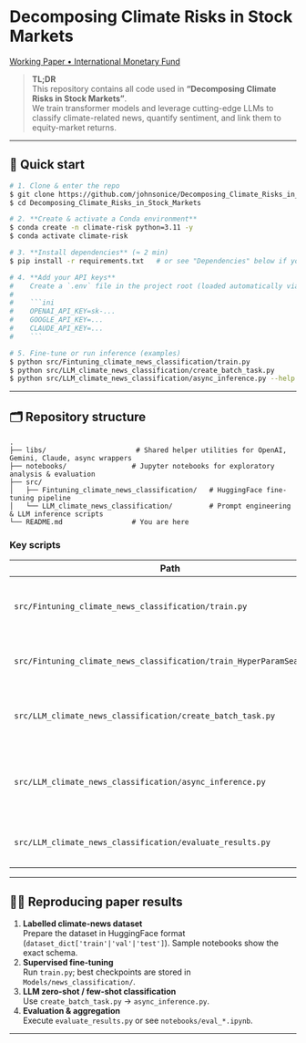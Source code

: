 # Decomposing Climate Risks in Stock Markets

[Working Paper • International Monetary Fund](https://www.imf.org/en/Publications/WP/Issues/2023/06/30/Decomposing-Climate-Risks-in-Stock-Markets-534307)

> **TL;DR**  
> This repository contains all code used in **“Decomposing Climate Risks in Stock Markets”**.  
> We train transformer models and leverage cutting-edge LLMs to classify climate-related news, quantify sentiment, and link them to equity-market returns.

---

## 🚀 Quick start

```bash
# 1. Clone & enter the repo
$ git clone https://github.com/johnsonice/Decomposing_Climate_Risks_in_Stock_Markets.git
$ cd Decomposing_Climate_Risks_in_Stock_Markets

# 2. **Create & activate a Conda environment**
$ conda create -n climate-risk python=3.11 -y
$ conda activate climate-risk

# 3. **Install dependencies** (≈ 2 min)
$ pip install -r requirements.txt   # or see "Dependencies" below if you prefer manual install

# 4. **Add your API keys**
#    Create a `.env` file in the project root (loaded automatically via [python-dotenv]) and populate it as follows:
#
#    ```ini
#    OPENAI_API_KEY=sk-...
#    GOOGLE_API_KEY=...
#    CLAUDE_API_KEY=...
#    ```

# 5. Fine-tune or run inference (examples)
$ python src/Fintuning_climate_news_classification/train.py              # supervised fine-tuning
$ python src/LLM_climate_news_classification/create_batch_task.py        # create LLM tasks
$ python src/LLM_climate_news_classification/async_inference.py --help   # batched async inference
```

---

## 🗂️ Repository structure

```text
.
├── libs/                      # Shared helper utilities for OpenAI, Gemini, Claude, async wrappers
├── notebooks/                # Jupyter notebooks for exploratory analysis & evaluation
├── src/
│   ├── Fintuning_climate_news_classification/   # HuggingFace fine-tuning pipeline
│   └── LLM_climate_news_classification/         # Prompt engineering & LLM inference scripts
└── README.md                 # You are here
```

### Key scripts

| Path | Purpose |
|------|---------|
| `src/Fintuning_climate_news_classification/train.py` | Fine-tune RoBERTa/BERT classifiers on labelled climate news. |
| `src/Fintuning_climate_news_classification/train_HyperParamSearch.py` | Ray-Tune based hyper-parameter search. |
| `src/LLM_climate_news_classification/create_batch_task.py` | Split raw news into JSONL batches suitable for LLM API calls. |
| `src/LLM_climate_news_classification/async_inference.py` | Fully-async, rate-limited LLM inference; supports GPT-4o, Gemini 1.5 & Claude 3. |
| `src/LLM_climate_news_classification/evaluate_results.py` | Compute accuracy/F1 & aggregate costs. |

---

## 🏃‍♀️ Reproducing paper results

1. **Labelled climate-news dataset**  
   Prepare the dataset in HuggingFace format (`dataset_dict['train'|'val'|'test']`).  Sample notebooks show the exact schema.
2. **Supervised fine-tuning**  
   Run `train.py`; best checkpoints are stored in `Models/news_classification/`.
3. **LLM zero-shot / few-shot classification**  
   Use `create_batch_task.py` → `async_inference.py`.
4. **Evaluation & aggregation**  
   Execute `evaluate_results.py` or see `notebooks/eval_*.ipynb`.
---




